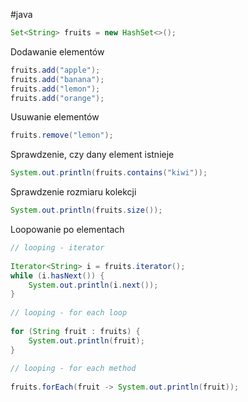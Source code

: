 #java 

```java
Set<String> fruits = new HashSet<>();
```

Dodawanie elementów
```java
fruits.add("apple");  
fruits.add("banana");  
fruits.add("lemon");  
fruits.add("orange");
```

Usuwanie elementów
```java
fruits.remove("lemon");
```

Sprawdzenie, czy dany element istnieje
```java
System.out.println(fruits.contains("kiwi"));
```

Sprawdzenie rozmiaru kolekcji
```java
System.out.println(fruits.size());
```

Loopowanie po elementach
```java
// looping - iterator  
  
Iterator<String> i = fruits.iterator();  
while (i.hasNext()) {  
    System.out.println(i.next());  
}  
  
// looping - for each loop  
  
for (String fruit : fruits) {  
    System.out.println(fruit);  
}  
  
// looping - for each method  
  
fruits.forEach(fruit -> System.out.println(fruit));
```